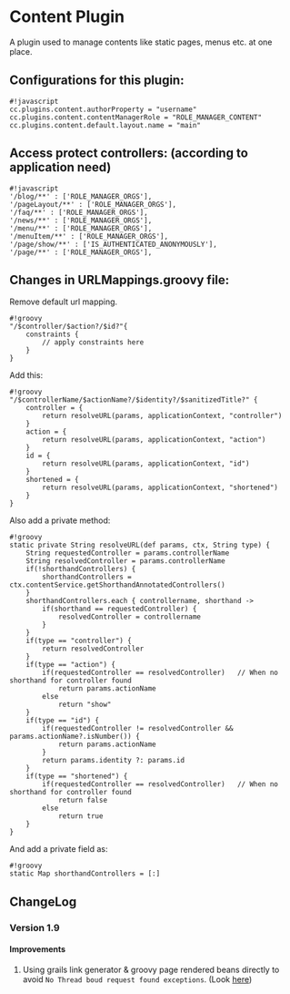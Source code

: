 # Content Plugin

A plugin used to manage contents like static pages, menus etc. at one place.

## Configurations for this plugin:

```
#!javascript
cc.plugins.content.authorProperty = "username"
cc.plugins.content.contentManagerRole = "ROLE_MANAGER_CONTENT"
cc.plugins.content.default.layout.name = "main"
```

## Access protect controllers: (according to application need)

```
#!javascript
'/blog/**' : ['ROLE_MANAGER_ORGS'],
'/pageLayout/**' : ['ROLE_MANAGER_ORGS'],
'/faq/**' : ['ROLE_MANAGER_ORGS'],
'/news/**' : ['ROLE_MANAGER_ORGS'],
'/menu/**' : ['ROLE_MANAGER_ORGS'],
'/menuItem/**' : ['ROLE_MANAGER_ORGS'],
'/page/show/**' : ['IS_AUTHENTICATED_ANONYMOUSLY'],
'/page/**' : ['ROLE_MANAGER_ORGS'],
```

## Changes in URLMappings.groovy file:

Remove default url mapping.

```
#!groovy
"/$controller/$action?/$id?"{
    constraints {
        // apply constraints here
    }
}
```

Add this:

```
#!groovy
"/$controllerName/$actionName?/$identity?/$sanitizedTitle?" {
    controller = {
        return resolveURL(params, applicationContext, "controller")
    }
    action = {
        return resolveURL(params, applicationContext, "action")
    }
    id = {
        return resolveURL(params, applicationContext, "id")
    }
    shortened = {
        return resolveURL(params, applicationContext, "shortened")
    }
}
```

Also add a private method:

```
#!groovy
static private String resolveURL(def params, ctx, String type) {
    String requestedController = params.controllerName
    String resolvedController = params.controllerName
    if(!shorthandControllers) {
        shorthandControllers = ctx.contentService.getShorthandAnnotatedControllers()
    }
    shorthandControllers.each { controllername, shorthand ->
        if(shorthand == requestedController) {
            resolvedController = controllername
        }
    }
    if(type == "controller") {
        return resolvedController
    }
    if(type == "action") {
        if(requestedController == resolvedController)   // When no shorthand for controller found
            return params.actionName
        else
            return "show"
    }
    if(type == "id") {
        if(requestedController != resolvedController && params.actionName?.isNumber()) {
            return params.actionName
        }
        return params.identity ?: params.id
    }
    if(type == "shortened") {
        if(requestedController == resolvedController)   // When no shorthand for controller found
            return false
        else
            return true
    }
}
```

And add a private field as:

```
#!groovy
static Map shorthandControllers = [:]
```

## ChangeLog

### Version 1.9

#### Improvements

1. Using grails link generator & groovy page rendered beans directly to avoid `No Thread boud request found exceptions`. (Look [here](http://jira.grails.org/browse/GRAILS-10316))